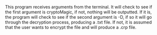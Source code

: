 This program receives arguments from the terminal. It will check to see if the first argument is cryptoMagic, if not, nothing will be outputted. If it is, the program will check to see if the second argument is -D, if so it will go through the decryption process, producing a .txt file. If not, it is assumed that the user wants to encrypt the file and will produce a .crp file.

